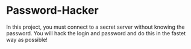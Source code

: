 # Password-Hacker


In this project, you must connect to a secret server without knowing the password. You will hack the login and password and do this in the fastet way as possible!
